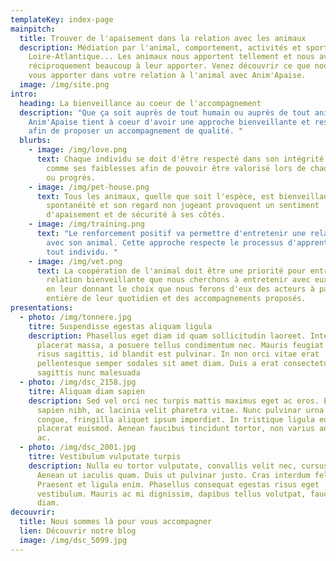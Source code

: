 ```yaml
---
templateKey: index-page
mainpitch:
  title: Trouver de l'apaisement dans la relation avec les animaux
  description: Médiation par l'animal, comportement, activités et sports canins en
    Loire-Atlantique... Les animaux nous apportent tellement et nous avons
    réciproquement beaucoup à leur apporter. Venez découvrir ce que nous avons à
    vous apporter dans votre relation à l'animal avec Anim'Apaise.
  image: /img/site.png
intro:
  heading: La bienveillance au coeur de l'accompagnement
  description: "Que ça soit auprès de tout humain ou auprès de tout animal,
    Anim'Apaise tient à coeur d'avoir une approche bienveillante et respectueuse
    afin de proposer un accompagnement de qualité. "
  blurbs:
    - image: /img/love.png
      text: Chaque individu se doit d'être respecté dans son intégrité avec ses forces
        comme ses faiblesses afin de pouvoir être valorisé lors de chaque effort
        ou progrès.
    - image: /img/pet-house.png
      text: Tous les animaux, quelle que soit l'espèce, est bienveillant de nature. Sa
        spontanéité et son regard non jugeant provoquent un sentiment
        d'apaisement et de sécurité à ses côtés.
    - image: /img/training.png
      text: "Le renforcement positif va permettre d'entretenir une relation équilibrée
        avec son animal. Cette approche respecte le processus d'apprentissage de
        tout individu. "
    - image: /img/vet.png
      text: La coopération de l'animal doit être une priorité pour entretenir cette
        relation bienveillante que nous cherchons à entretenir avec eux. C'est
        en leur donnant le choix que nous ferons d'eux des acteurs à part
        entière de leur quotidien et des accompagnements proposés.
presentations:
  - photo: /img/tonnere.jpg
    titre: Suspendisse egestas aliquam ligula
    description: Phasellus eget diam id quam sollicitudin laoreet. Integer malesuada
      placerat massa, a posuere tellus condimentum nec. Mauris feugiat nunc ac
      risus sagittis, id blandit est pulvinar. In non orci vitae erat
      pellentesque semper sodales sit amet diam. Duis a erat consectetur,
      sagittis nunc malesuada
  - photo: /img/dsc_2158.jpg
    titre: Aliquam diam sapien
    description: Sed vel orci nec turpis mattis maximus eget ac eros. Etiam laoreet
      sapien nibh, ac lacinia velit pharetra vitae. Nunc pulvinar urna id ligula
      congue, fringilla aliquet ipsum imperdiet. In tristique ligula eu nisl
      placerat euismod. Aenean faucibus tincidunt tortor, non varius ante dictum
      ac.
  - photo: /img/dsc_2001.jpg
    titre: Vestibulum vulputate turpis
    description: Nulla eu tortor vulputate, convallis velit nec, cursus risus.
      Aenean ut iaculis quam. Duis ut pulvinar justo. Cras interdum felis dui.
      Praesent et ligula enim. Phasellus consequat egestas risus eget
      vestibulum. Mauris ac mi dignissim, dapibus tellus volutpat, faucibus
      diam.
decouvrir:
  title: Nous sommes là pour vous accompagner
  lien: Découvrir notre blog
  image: /img/dsc_5099.jpg
---
```

